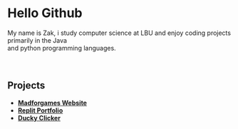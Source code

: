 # Hello Github
My name is Zak, i study computer science at LBU and enjoy coding projects primarily in the Java\
and python programming languages.
<br/><br/><br/>

## Projects
- **[Madforgames Website](https://madforgames.repl.co/)**
- **[Replit Portfolio](https://replit.com/@zrichards9969)**
- **[Ducky Clicker](https://github.com/zakr0112/DuckyClicker/releases)**
